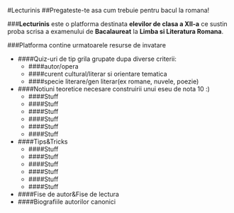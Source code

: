 #Lecturinis
##Pregateste-te asa cum trebuie pentru bacul la romana!  

###**Lecturinis** este o platforma destinata **elevilor de clasa a XII-a** ce sustin proba scrisa a examenului de **Bacalaureat** la **Limba si Literatura Romana**.


###Platforma contine urmatoarele resurse de invatare

- ####Quiz-uri de tip grila grupate dupa diverse criterii:
    - ####autor/opera
    - ####curent cultural/literar si orientare tematica
    - ####specie literare/gen literar(ex romane, nuvele, poezie)
- ####Notiuni teoretice necesare construirii unui eseu de nota 10 :)
    - ####Stuff
    - ####Stuff
    - ####Stuff
    - ####Stuff
    - ####Stuff
    - ####Stuff
- ####Tips&Tricks
  - ####Stuff
  - ####Stuff
  - ####Stuff
  - ####Stuff
  - ####Stuff
  - ####Stuff
- ####Fise de autor&Fise de lectura
- ####Biografiile autorilor canonici